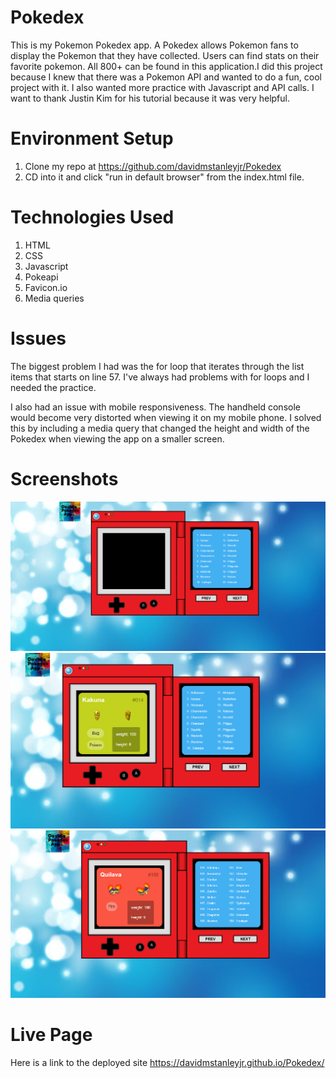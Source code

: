 # Pokedex

This is my Pokemon Pokedex app. A Pokedex allows Pokemon fans to display the Pokemon that they have collected. Users can find stats on their favorite pokemon. All 800+ can be found in this application.I did this project because I knew that there was a Pokemon API and wanted to do a fun, cool project with it. I also wanted more practice with Javascript and API calls. I want to thank Justin Kim for his tutorial because it was very helpful.

# Environment Setup
1. Clone my repo at https://github.com/davidmstanleyjr/Pokedex
2. CD into it and click "run in default browser" from the index.html file.

# Technologies Used
1. HTML
2. CSS
3. Javascript
4. Pokeapi
5. Favicon.io
6. Media queries

# Issues

The biggest problem I had was the for loop that iterates through the list items that starts on line 57. I've always had problems with for loops and I needed the practice. 

I also had an issue with mobile responsiveness. The handheld console would become very distorted when viewing it on my mobile phone. I solved this by including a media query that changed the height and width of the Pokedex when viewing the app on a smaller screen.

# Screenshots

![Screenshot 1](images/snip1.PNG)
![Screenshot 2](images/snip2.PNG)
![Screenshot 3](images/snip3.PNG)

# Live Page

Here is a link to the deployed site https://davidmstanleyjr.github.io/Pokedex/

